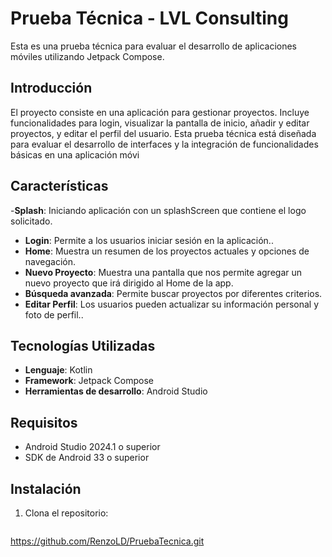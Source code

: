 # Prueba Técnica - LVL Consulting

Esta es una prueba técnica para evaluar el desarrollo de aplicaciones móviles utilizando Jetpack Compose.

## Introducción

El proyecto consiste en una aplicación para gestionar proyectos. Incluye funcionalidades para login, visualizar la pantalla de inicio, añadir y editar proyectos, y editar el perfil del usuario. Esta prueba técnica está diseñada para evaluar el desarrollo de interfaces y la integración de funcionalidades básicas en una aplicación móvi
## Características
-**Splash**: Iniciando aplicación con un splashScreen que contiene el logo solicitado.
- **Login**: Permite a los usuarios iniciar sesión en la aplicación..
- **Home**: Muestra un resumen de los proyectos actuales y opciones de navegación.
- **Nuevo Proyecto**: Muestra una pantalla que nos permite agregar un nuevo proyecto que irá dirigido al Home de la app.
- **Búsqueda avanzada**: Permite buscar proyectos por diferentes criterios.
- **Editar Perfil**:  Los usuarios pueden actualizar su información personal y foto de perfil..

## Tecnologías Utilizadas

- **Lenguaje**: Kotlin
- **Framework**: Jetpack Compose
- **Herramientas de desarrollo**: Android Studio

## Requisitos

- Android Studio 2024.1 o superior
- SDK de Android 33 o superior

## Instalación

1. Clona el repositorio:
   ```bash
https://github.com/RenzoLD/PruebaTecnica.git
